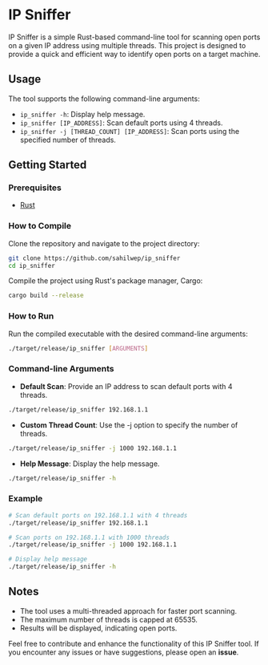 # IP Sniffer

IP Sniffer is a simple Rust-based command-line tool for scanning open ports on a given IP address using multiple threads. This project is designed to provide a quick and efficient way to identify open ports on a target machine.

## Usage

The tool supports the following command-line arguments:

- `ip_sniffer -h`: Display help message.
- `ip_sniffer [IP_ADDRESS]`: Scan default ports using 4 threads.
- `ip_sniffer -j [THREAD_COUNT] [IP_ADDRESS]`: Scan ports using the specified number of threads.


## Getting Started

### Prerequisites

- [Rust](https://www.rust-lang.org/)

### How to Compile

Clone the repository and navigate to the project directory:

```bash
git clone https://github.com/sahilwep/ip_sniffer
cd ip_sniffer
```
Compile the project using Rust's package manager, Cargo:
```bash
cargo build --release
```

### How to Run
Run the compiled executable with the desired command-line arguments:

```bash
./target/release/ip_sniffer [ARGUMENTS]
```

### Command-line Arguments
* **Default Scan**: Provide an IP address to scan default ports with 4 threads.

```bash
./target/release/ip_sniffer 192.168.1.1
```

* **Custom Thread Count**: Use the -j option to specify the number of threads.


```bash
./target/release/ip_sniffer -j 1000 192.168.1.1
```

* **Help Message**: Display the help message.

```bash
./target/release/ip_sniffer -h
```

### Example 

```bash
# Scan default ports on 192.168.1.1 with 4 threads
./target/release/ip_sniffer 192.168.1.1

# Scan ports on 192.168.1.1 with 1000 threads
./target/release/ip_sniffer -j 1000 192.168.1.1

# Display help message
./target/release/ip_sniffer -h

```

## Notes

* The tool uses a multi-threaded approach for faster port scanning.
* The maximum number of threads is capped at 65535.
* Results will be displayed, indicating open ports.

Feel free to contribute and enhance the functionality of this IP Sniffer tool. If you encounter any issues or have suggestions, please open an **issue**.